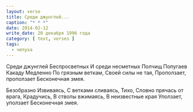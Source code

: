 ```yaml
---
layout: verse
title: Среди джунглей...
caption: "* * *"
date: 2014-02-12
write_date: 20 декабря 1996 года
category: [ text, verses ]
tags:
  - чепуха
---
```

Среди джунглей
Беспросветных
И среди несметных
Полчищ
Попугаев Какаду
Медленно
По грязным веткам,
Своей силы не тая,
Проползает, проползает
Бесконечная змея.

Безобразно
Извиваясь,
С ветками сливаясь,
Тихо,
Словно прячась от врага,
Крадучись,
В стволы вжимаясь,
В неизвестные края
Уползает, уползает
Бесконечная змея.

